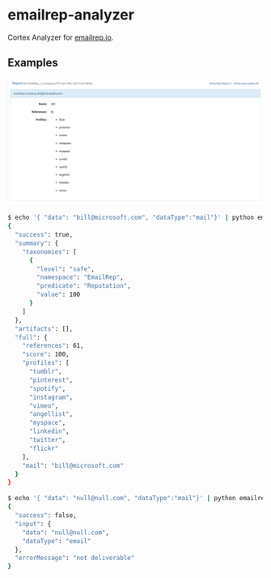 # emailrep-analyzer

Cortex Analyzer for [emailrep.io](https://emailrep.io/).

## Examples

![img](screenshot/capture.png)

```bash
$ echo '{ "data": "bill@microsoft.com", "dataType":"mail"}' | python emailrep_analyzer.py | jq .
{
  "success": true,
  "summary": {
    "taxonomies": [
      {
        "level": "safe",
        "namespace": "EmailRep",
        "predicate": "Reputation",
        "value": 100
      }
    ]
  },
  "artifacts": [],
  "full": {
    "references": 61,
    "score": 100,
    "profiles": [
      "tumblr",
      "pinterest",
      "spotify",
      "instagram",
      "vimeo",
      "angellist",
      "myspace",
      "linkedin",
      "twitter",
      "flickr"
    ],
    "mail": "bill@microsoft.com"
  }
}
```

```bash
$ echo '{ "data": "null@null.com", "dataType":"mail"}' | python emailrep_analyzer.py | jq .
{
  "success": false,
  "input": {
    "data": "null@null.com",
    "dataType": "email"
  },
  "errorMessage": "not deliverable"
}
```

